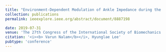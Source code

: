 ```yaml
---
title: "Environment-Dependent Modulation of Ankle Impedance during the Stance Phase of Walking"
collection: publications
permalink: ieeexplore.ieee.org/abstract/document/8887198

date: 2019-07-31
venue: 'The 27th Congress of the International Society of Biomechanics (ISB 2019) / The 43rd Annual Meeting of the American Society of Biomechanics (ASB 2019)'
citation: '<i><b> Varun Nalam</b></i>, Hyunglae Lee'
pubtype: 'conference'
---
```

